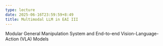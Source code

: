 ```yaml
---
type: lecture
date: 2025-06-16T23:59:59+8:49
title: Multimodal LLM in EAI III
---
```

Modular General Manipulation System and End-to-end Vision-Language-Action (VLA) Models